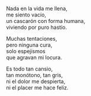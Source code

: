 

Nada en la vida me llena,  
me siento vacío,  
un cascarón con forma humana,  
viviendo por puro hastío.

Muchas tentaciones,  
pero ninguna cura,  
solo espejismos  
que agravan mi locura.

Es todo tan cansio,  
tan monótono, tan gris,  
ni el dolor me despierta,  
ni el placer me hace feliz.
